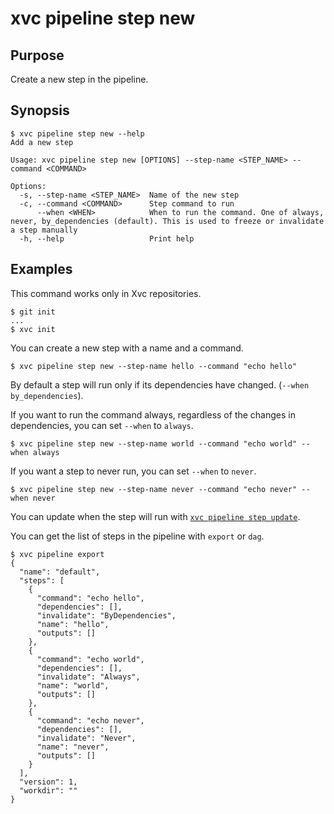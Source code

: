 # xvc pipeline step new

## Purpose

Create a new step in the pipeline.

## Synopsis

```console
$ xvc pipeline step new --help
Add a new step

Usage: xvc pipeline step new [OPTIONS] --step-name <STEP_NAME> --command <COMMAND>

Options:
  -s, --step-name <STEP_NAME>  Name of the new step
  -c, --command <COMMAND>      Step command to run
      --when <WHEN>            When to run the command. One of always, never, by_dependencies (default). This is used to freeze or invalidate a step manually
  -h, --help                   Print help

```

## Examples

This command works only in Xvc repositories.

```console
$ git init
...
$ xvc init
```

You can create a new step with a name and a command.

```console
$ xvc pipeline step new --step-name hello --command "echo hello"
```

By default a step will run only if its dependencies have changed. (`--when by_dependencies`).

If you want to run the command always, regardless of the changes in dependencies, you can set `--when` to `always`.

```console
$ xvc pipeline step new --step-name world --command "echo world" --when always
```

If you want a step to never run, you can set `--when` to `never`.

```console
$ xvc pipeline step new --step-name never --command "echo never" --when never
```

You can update when the step will run with [`xvc pipeline step update`](/ref/xvc-pipeline-step-update.md).

You can get the list of steps in the pipeline with `export` or `dag`.

```console
$ xvc pipeline export
{
  "name": "default",
  "steps": [
    {
      "command": "echo hello",
      "dependencies": [],
      "invalidate": "ByDependencies",
      "name": "hello",
      "outputs": []
    },
    {
      "command": "echo world",
      "dependencies": [],
      "invalidate": "Always",
      "name": "world",
      "outputs": []
    },
    {
      "command": "echo never",
      "dependencies": [],
      "invalidate": "Never",
      "name": "never",
      "outputs": []
    }
  ],
  "version": 1,
  "workdir": ""
}

```
